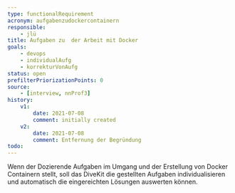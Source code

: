 ```yaml
---
type: functionalRequirement
acronym: aufgabenzudockercontainern
responsible: 
    - jlü
title: Aufgaben zu  der Arbeit mit Docker 
goals: 
    - devops
    - individualAufg
    - korrekturVonAufg
status: open
prefilterPriorizationPoints: 0
source:
    - [interview, nnProf3]
history:
    v1:
        date: 2021-07-08
        comment: initially created
    v2:
        date: 2021-07-08
        comment: Entfernung der Begründung
todo: 
---
```


Wenn der Dozierende Aufgaben im Umgang und der Erstellung von Docker Containern stellt, soll das DiveKit die gestellten Aufgaben
individualisieren und automatisch die eingereichten Lösungen auswerten können.



